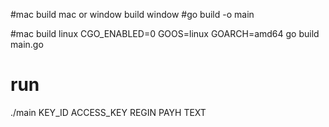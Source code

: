 #mac build mac or window build window
#go build -o main

#mac build linux
CGO_ENABLED=0  GOOS=linux  GOARCH=amd64  go build main.go


# run
./main KEY_ID ACCESS_KEY REGIN PAYH TEXT